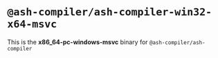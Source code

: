 # `@ash-compiler/ash-compiler-win32-x64-msvc`

This is the **x86_64-pc-windows-msvc** binary for `@ash-compiler/ash-compiler`
